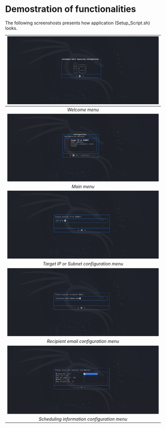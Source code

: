 # Demostration of functionalities
The following screenshosts presents how application (Setup_Script.sh) looks.

|           ![](./welcome_menu.png)           |
|:-------------------------------------------:| 
|               *Welcome menu*                |
|            ![](./Main_menu.png)             |
|                 *Main menu*                 |
|           ![](./target_menu.png)            |
|  *Target IP or Subnet configuration menu*   |
|            ![](./email_menu.png)            |
|    *Recipient email configuration menu*     |
|          ![](./schedule_menu.png)           |
| *Scheduling information configuration menu* |
